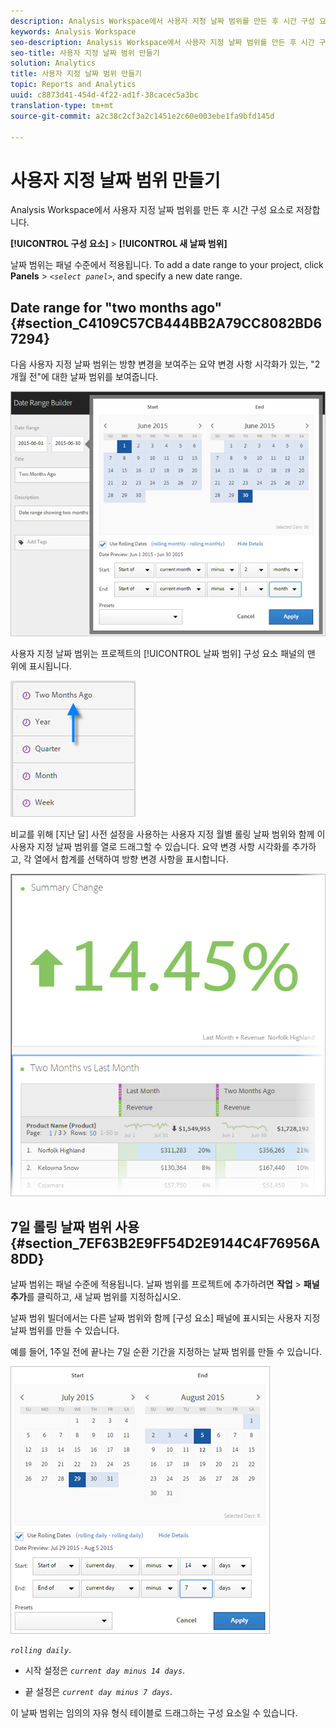 ```yaml
---
description: Analysis Workspace에서 사용자 지정 날짜 범위를 만든 후 시간 구성 요소로 저장합니다.
keywords: Analysis Workspace
seo-description: Analysis Workspace에서 사용자 지정 날짜 범위를 만든 후 시간 구성 요소로 저장합니다.
seo-title: 사용자 지정 날짜 범위 만들기
solution: Analytics
title: 사용자 지정 날짜 범위 만들기
topic: Reports and Analytics
uuid: c8873d41-454d-4f22-ad1f-38cacec5a3bc
translation-type: tm+mt
source-git-commit: a2c38c2cf3a2c1451e2c60e003ebe1fa9bfd145d

---
```



# 사용자 지정 날짜 범위 만들기

Analysis Workspace에서 사용자 지정 날짜 범위를 만든 후 시간 구성 요소로 저장합니다.

**[!UICONTROL 구성 요소]** &gt; **[!UICONTROL 새 날짜 범위]**

날짜 범위는 패널 수준에서 적용됩니다. To add a date range to your project, click **Panels** &gt; *`<select panel>`*, and specify a new date range.

## Date range for "two months ago" {#section_C4109C57CB444BB2A79CC8082BD67294}

다음 사용자 지정 날짜 범위는 방향 변경을 보여주는 요약 변경 사항 시각화가 있는, "2개월 전"에 대한 날짜 범위를 보여줍니다.

![](assets/date-range-two-months-ago.png)

사용자 지정 날짜 범위는 프로젝트의 [!UICONTROL 날짜 범위] 구성 요소 패널의 맨 위에 표시됩니다.

![](assets/date-range-panel-two-months-ago.png)

비교를 위해 [지난 달] 사전 설정을 사용하는 사용자 지정 월별 롤링 날짜 범위와 함께 이 사용자 지정 날짜 범위를 열로 드래그할 수 있습니다. 요약 변경 사항 시각화를 추가하고, 각 열에서 합계를 선택하여 방향 변경 사항을 표시합니다.

![](assets/date-range-two-months-table.png)

## 7일 롤링 날짜 범위 사용 {#section_7EF63B2E9FF54D2E9144C4F76956A8DD}

날짜 범위는 패널 수준에 적용됩니다. 날짜 범위를 프로젝트에 추가하려면 **작업** &gt; **패널 추가**&#x200B;를 클릭하고, 새 날짜 범위를 지정하십시오.

날짜 범위 빌더에서는 다른 날짜 범위와 함께 [구성 요소] 패널에 표시되는 사용자 지정 날짜 범위를 만들 수 있습니다.

예를 들어, 1주일 전에 끝나는 7일 순환 기간을 지정하는 날짜 범위를 만들 수 있습니다.

![](assets/create_date_range.png)

  *`rolling daily`*.

* 시작 설정은 *`current day minus 14 days`*.

* 끝 설정은 *`current day minus 7 days`*.

이 날짜 범위는 임의의 자유 형식 테이블로 드래그하는 구성 요소일 수 있습니다.
